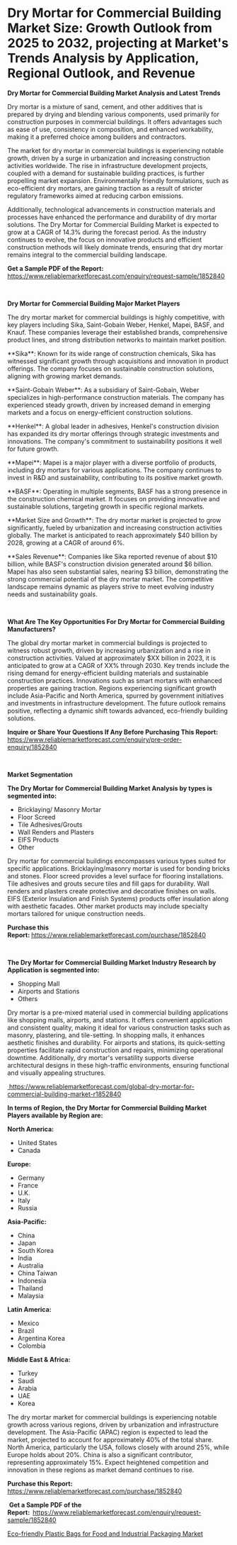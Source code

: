 <p><h1>Dry Mortar for Commercial Building Market Size: Growth Outlook from 2025 to 2032, projecting at Market's Trends Analysis by Application, Regional Outlook, and Revenue</h1></p><p><strong>Dry Mortar for Commercial Building Market Analysis and Latest Trends</strong></p>
<p><p>Dry mortar is a mixture of sand, cement, and other additives that is prepared by drying and blending various components, used primarily for construction purposes in commercial buildings. It offers advantages such as ease of use, consistency in composition, and enhanced workability, making it a preferred choice among builders and contractors.</p><p>The market for dry mortar in commercial buildings is experiencing notable growth, driven by a surge in urbanization and increasing construction activities worldwide. The rise in infrastructure development projects, coupled with a demand for sustainable building practices, is further propelling market expansion. Environmentally friendly formulations, such as eco-efficient dry mortars, are gaining traction as a result of stricter regulatory frameworks aimed at reducing carbon emissions.</p><p>Additionally, technological advancements in construction materials and processes have enhanced the performance and durability of dry mortar solutions. The Dry Mortar for Commercial Building Market is expected to grow at a CAGR of 14.3% during the forecast period. As the industry continues to evolve, the focus on innovative products and efficient construction methods will likely dominate trends, ensuring that dry mortar remains integral to the commercial building landscape.</p></p>
<p><strong>Get a Sample PDF of the Report:&nbsp;</strong> <a href="https://www.reliablemarketforecast.com/enquiry/request-sample/1852840?utm_campaign=1097&utm_medium=2&utm_source=Github&utm_content=ia&utm_term=03022025&utm_id=dry-mortar-for-commercial-building">https://www.reliablemarketforecast.com/enquiry/request-sample/1852840</a></p>
<p>&nbsp;</p>
<p><strong>Dry Mortar for Commercial Building Major Market Players</strong></p>
<p><p>The dry mortar market for commercial buildings is highly competitive, with key players including Sika, Saint-Gobain Weber, Henkel, Mapei, BASF, and Knauf. These companies leverage their established brands, comprehensive product lines, and strong distribution networks to maintain market position.</p><p>**Sika**: Known for its wide range of construction chemicals, Sika has witnessed significant growth through acquisitions and innovation in product offerings. The company focuses on sustainable construction solutions, aligning with growing market demands.</p><p>**Saint-Gobain Weber**: As a subsidiary of Saint-Gobain, Weber specializes in high-performance construction materials. The company has experienced steady growth, driven by increased demand in emerging markets and a focus on energy-efficient construction solutions.</p><p>**Henkel**: A global leader in adhesives, Henkel's construction division has expanded its dry mortar offerings through strategic investments and innovations. The company's commitment to sustainability positions it well for future growth.</p><p>**Mapei**: Mapei is a major player with a diverse portfolio of products, including dry mortars for various applications. The company continues to invest in R&D and sustainability, contributing to its positive market growth.</p><p>**BASF**: Operating in multiple segments, BASF has a strong presence in the construction chemical market. It focuses on providing innovative and sustainable solutions, targeting growth in specific regional markets.</p><p>**Market Size and Growth**: The dry mortar market is projected to grow significantly, fueled by urbanization and increasing construction activities globally. The market is anticipated to reach approximately $40 billion by 2028, growing at a CAGR of around 6%.</p><p>**Sales Revenue**: Companies like Sika reported revenue of about $10 billion, while BASF's construction division generated around $6 billion. Mapei has also seen substantial sales, nearing $3 billion, demonstrating the strong commercial potential of the dry mortar market. The competitive landscape remains dynamic as players strive to meet evolving industry needs and sustainability goals.</p></p>
<p>&nbsp;</p>
<p><strong>What Are The Key Opportunities For Dry Mortar for Commercial Building Manufacturers?</strong></p>
<p><p>The global dry mortar market in commercial buildings is projected to witness robust growth, driven by increasing urbanization and a rise in construction activities. Valued at approximately $XX billion in 2023, it is anticipated to grow at a CAGR of XX% through 2030. Key trends include the rising demand for energy-efficient building materials and sustainable construction practices. Innovations such as smart mortars with enhanced properties are gaining traction. Regions experiencing significant growth include Asia-Pacific and North America, spurred by government initiatives and investments in infrastructure development. The future outlook remains positive, reflecting a dynamic shift towards advanced, eco-friendly building solutions.</p></p>
<p><strong>Inquire or Share Your Questions If Any Before Purchasing This Report:</strong> <a href="https://www.reliablemarketforecast.com/enquiry/pre-order-enquiry/1852840?utm_campaign=1097&utm_medium=2&utm_source=Github&utm_content=ia&utm_term=03022025&utm_id=dry-mortar-for-commercial-building">https://www.reliablemarketforecast.com/enquiry/pre-order-enquiry/1852840</a></p>
<p>&nbsp;</p>
<p><strong>Market Segmentation</strong></p>
<p><strong>The Dry Mortar for Commercial Building Market Analysis by types is segmented into:</strong></p>
<p><ul><li>Bricklaying/ Masonry Mortar</li><li>Floor Screed</li><li>Tile Adhesives/Grouts</li><li>Wall Renders and Plasters</li><li>EIFS Products</li><li>Other</li></ul></p>
<p><p>Dry mortar for commercial buildings encompasses various types suited for specific applications. Bricklaying/masonry mortar is used for bonding bricks and stones. Floor screed provides a level surface for flooring installations. Tile adhesives and grouts secure tiles and fill gaps for durability. Wall renders and plasters create protective and decorative finishes on walls. EIFS (Exterior Insulation and Finish Systems) products offer insulation along with aesthetic facades. Other market products may include specialty mortars tailored for unique construction needs.</p></p>
<p><strong>Purchase this Report:&nbsp;</strong><a href="https://www.reliablemarketforecast.com/purchase/1852840?utm_campaign=1097&utm_medium=2&utm_source=Github&utm_content=ia&utm_term=03022025&utm_id=dry-mortar-for-commercial-building">https://www.reliablemarketforecast.com/purchase/1852840</a></p>
<p>&nbsp;</p>
<p><strong>The Dry Mortar for Commercial Building Market Industry Research by Application is segmented into:</strong></p>
<p><ul><li>Shopping Mall</li><li>Airports and Stations</li><li>Others</li></ul></p>
<p><p>Dry mortar is a pre-mixed material used in commercial building applications like shopping malls, airports, and stations. It offers convenient application and consistent quality, making it ideal for various construction tasks such as masonry, plastering, and tile-setting. In shopping malls, it enhances aesthetic finishes and durability. For airports and stations, its quick-setting properties facilitate rapid construction and repairs, minimizing operational downtime. Additionally, dry mortar's versatility supports diverse architectural designs in these high-traffic environments, ensuring functional and visually appealing structures.</p></p>
<p><a href="https://www.reliablemarketforecast.com/global-dry-mortar-for-commercial-building-market-r1852840?utm_campaign=1097&utm_medium=2&utm_source=Github&utm_content=ia&utm_term=03022025&utm_id=dry-mortar-for-commercial-building">&nbsp;https://www.reliablemarketforecast.com/global-dry-mortar-for-commercial-building-market-r1852840</a></p>
<p><strong>In terms of Region, the Dry Mortar for Commercial Building Market Players available by Region are:</strong></p>
<p>
    <p> <strong> North America: </strong>
        <ul>
            <li>United States</li>
            <li>Canada</li>
        </ul>
        </p> 
    <p> <strong> Europe: </strong>
        <ul>
            <li>Germany</li>
            <li>France</li>
            <li>U.K.</li>
            <li>Italy</li>
            <li>Russia</li>
        </ul>
        </p> 
    <p> <strong> Asia-Pacific: </strong>
        <ul>
            <li>China</li>
            <li>Japan</li>
            <li>South Korea</li>
            <li>India</li>
            <li>Australia</li>
            <li>China Taiwan</li>
            <li>Indonesia</li>
            <li>Thailand</li>
            <li>Malaysia</li>
        </ul>
        </p> 
    <p> <strong> Latin America: </strong>
        <ul>
            <li>Mexico</li>
            <li>Brazil</li>
            <li>Argentina Korea</li>
            <li>Colombia</li>
        </ul>
        </p> 
    <p> <strong> Middle East & Africa: </strong>
        <ul>
            <li>Turkey</li>
            <li>Saudi</li>
            <li>Arabia</li>
            <li>UAE</li>
            <li>Korea</li>
        </ul>
    </p>
    </p>
<p><p>The dry mortar market for commercial buildings is experiencing notable growth across various regions, driven by urbanization and infrastructure development. The Asia-Pacific (APAC) region is expected to lead the market, projected to account for approximately 40% of the total share. North America, particularly the USA, follows closely with around 25%, while Europe holds about 20%. China is also a significant contributor, representing approximately 15%. Expect heightened competition and innovation in these regions as market demand continues to rise.</p></p>
<p><strong>Purchase this Report: </strong><a href="https://www.reliablemarketforecast.com/purchase/1852840?utm_campaign=1097&utm_medium=2&utm_source=Github&utm_content=ia&utm_term=03022025&utm_id=dry-mortar-for-commercial-building">https://www.reliablemarketforecast.com/purchase/1852840</a></p>
<p>&nbsp;<strong>Get a Sample PDF of the Report:&nbsp;&nbsp;</strong><a href="https://www.reliablemarketforecast.com/enquiry/request-sample/1852840?utm_campaign=1097&utm_medium=2&utm_source=Github&utm_content=ia&utm_term=03022025&utm_id=dry-mortar-for-commercial-building">https://www.reliablemarketforecast.com/enquiry/request-sample/1852840</a></p>
<p><strong></strong></p>
<p><p><a href="https://github.com/castoriffic/Market-Research-Report-List-5/blob/main/eco-friendly-plastic-bags-for-food-and-industrial-packaging-market.md?utm_campaign=1097&utm_medium=2&utm_source=Github&utm_content=ia&utm_term=03022025&utm_id=dry-mortar-for-commercial-building">Eco-friendly Plastic Bags for Food and Industrial Packaging Market</a></p></p>